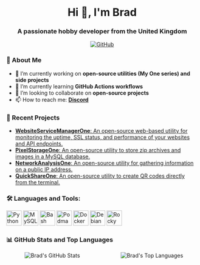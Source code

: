 <!-- Profile Header -->
<h1 align="center">Hi 👋, I'm Brad</h1>
<h3 align="center">A passionate hobby developer from the United Kingdom</h3>

<!-- Badges or Icons -->
<p align="center">
  <a href="https://github.com/azio0"><img src="https://img.shields.io/github/followers/azio0?label=Follow&style=social" alt="GitHub" /></a>
</p>

<!-- About Me -->
### 🎇 About Me
- 🔭 I’m currently working on **open-source utilities (My One series) and side projects**
- 🌱 I’m currently learning **GitHub Actions workflows**
- 👯 I’m looking to collaborate on **open-source projects**
- 📫 How to reach me: **[Discord](https://discord.gg/vehWQRaG)**

<!-- Examples of work -->
### 💼 Recent Projects
<section id="projects">
  <ul>
    <li>
      <a href="https://github.com/Azio0/WebsiteServiceManagerOne" target="_blank">
        <strong>WebsiteServiceManagerOne</strong>: An open-source web-based utility for monitoring the uptime, SSL status, and performance of your websites and API endpoints.
      </a>
    </li>
    <li>
      <a href="https://github.com/Azio0/PixelStorageOne" target="_blank">
        <strong>PixelStorageOne</strong>: An open-source utility to store zip archives and images in a MySQL database.
      </a>
    </li>
    <li>
      <a href="https://github.com/Azio0/NetworkAnalysisOne" target="_blank">
        <strong>NetworkAnalysisOne</strong>: An open-source utility for gathering information on a public IP address.
      </a>
    </li>
    <li>
      <a href="https://github.com/Azio0/QuickShareOne" target="_blank">
        <strong>QuickShareOne</strong>: An open-source utility to create QR codes directly from the terminal.
      </a>
    </li>
  </ul>
</section>

<!-- Languages and Tools -->
### 🛠️ Languages and Tools:
<p align="left">
  <img src="https://cdn.jsdelivr.net/gh/devicons/devicon@latest/icons/python/python-original.svg" alt="Python" width="40" height="40"/>
  <img src="https://cdn.jsdelivr.net/gh/devicons/devicon@latest/icons/mysql/mysql-original.svg" alt="MySQL" width="40" height="40"/>
  <img src="https://cdn.jsdelivr.net/gh/devicons/devicon@latest/icons/bash/bash-original.svg" alt="Bash" width="40" height="40"/>
  <img src="https://cdn.jsdelivr.net/gh/devicons/devicon@latest/icons/podman/podman-original.svg" alt="Podman" width="40" height="40"/>
  <img src="https://cdn.jsdelivr.net/gh/devicons/devicon@latest/icons/docker/docker-original.svg" alt="Docker" width="40" height="40"/>
  <img src="https://cdn.jsdelivr.net/gh/devicons/devicon@latest/icons/debian/debian-original.svg" alt="Debian" width="40" height="40"/>
  <img src="https://cdn.jsdelivr.net/gh/devicons/devicon@latest/icons/rockylinux/rockylinux-original.svg" alt="Rocky" width="40" height="40"/>
</p>

<!-- GitHub Stats and Top Languages side by side -->
### 📊 GitHub Stats and Top Languages
<div style="display: flex; justify-content: space-around; align-items: flex-start; gap: 20px;">

  <!-- GitHub Stats -->
  <div style="width: 45%; text-align: center;">
    <img src="https://github-readme-stats.vercel.app/api?username=azio0&show_icons=true&locale=en" alt="Brad's GitHub Stats" />
  </div>

  <!-- Top Languages -->
  <div style="width: 45%; text-align: center;">
    <img src="https://github-readme-stats.vercel.app/api/top-langs?username=azio0&show_icons=true&locale=en&layout=compact" alt="Brad's Top Languages" />
  </div>

</div>
